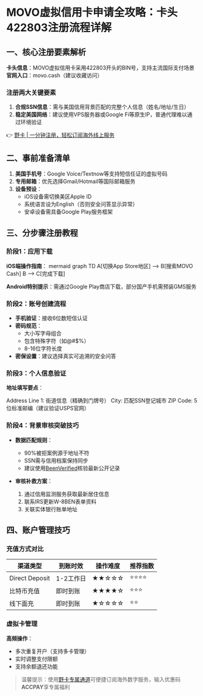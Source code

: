 # MOVO虚拟信用卡申请全攻略：卡头422803注册流程详解

## 一、核心注册要素解析
**卡头信息**：MOVO虚拟信用卡采用422803开头的BIN号，支持主流国际支付场景  
**官网入口**：movo.cash（建议收藏访问）

### 注册两大关键要素
1. **合规SSN信息**：需与美国信用背景匹配的完整个人信息（姓名/地址/生日）
2. **稳定美国网络**：建议使用VPS服务器或Google Fi等原生IP，普通代理难以通过环境验证

👉 [野卡 | 一分钟注册，轻松订阅海外线上服务](https://bbtdd.com/yeka)

## 二、事前准备清单
1. **美国手机号**：Google Voice/Textnow等支持短信任证的虚拟号码
2. **专用邮箱**：优先选择Gmail/Hotmail等国际邮箱服务
3. **设备预设**：
   - iOS设备需切换美区Apple ID
   - 系统语言设为English（否则安全问答显示异常）
   - 安卓设备需具备Google Play服务框架

## 三、分步骤注册教程

### 阶段1：应用下载
**iOS端操作指南**：
mermaid
graph TD
    A[切换App Store地区] --> B[搜索MOVO Cash]
    B --> C[完成下载]


**Android特别提示**：需通过Google Play商店下载，部分国产手机需预装GMS服务

### 阶段2：账号创建流程
[](https://bbtdd.com/yeka)

- **手机验证**：接收6位数短信认证
- **密码规范**：
  - 大小写字母组合
  - 包含特殊字符（如@#$%）
  - 8-16位字符长度
- **密保设置**：建议选择真实可追溯的安全问答

### 阶段3：个人信息验证
[](https://bbtdd.com/yeka)

**地址填写要点**：

Address Line 1: 街道信息（精确到门牌号）
City: 匹配SSN登记城市
ZIP Code: 5位标准邮编（建议验证USPS官网）


### 阶段4：背景审核突破技巧
- **数据匹配规则**：
  - 90%被拒案例源于地址不符
  - SSN需与信用档案保持同步
  - 建议使用[BeenVerified](https://www.beenverified.com)核验最新公开记录

- **审核补救方案**：
  1. 通过信用监测服务获取最新居住信息
  2. 联系IRS更新W-8BEN表单资料
  3. 关联实体银行账单地址

## 四、账户管理技巧
### 充值方式对比
| 渠道类型       | 到账时效   | 操作难度 | 推荐指数 |
|----------------|------------|----------|----------|
| Direct Deposit | 1-2工作日  | ★★☆☆☆    | ⭐️⭐️⭐️⭐️ |
| 比特币充值     | 即时到账   | ★★★★☆    | ⭐️⭐️⭐️   |
| 线下面充       | 即时到账   | ★☆☆☆☆    | ⭐️⭐️     |

### 虚拟卡管理
[](https://bbtdd.com/yeka)

**高频操作**：
- 多次重复开户（支持多卡管理）
- 实时调整支付限额
- 支持余额退还功能

> 温馨提示：使用[野卡专属通道](https://bbtdd.com/yeka)可便捷订阅海外数字服务，输入优惠码**ACCPAY**享专属福利